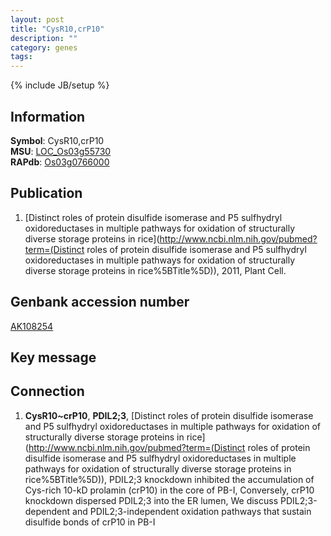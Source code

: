 ```yaml
---
layout: post
title: "CysR10,crP10"
description: ""
category: genes
tags: 
---
```

{% include JB/setup %}

## Information
__Symbol__: CysR10,crP10  
__MSU__: [LOC_Os03g55730](http://rice.plantbiology.msu.edu/cgi-bin/ORF_infopage.cgi?orf=LOC_Os03g55730)  
__RAPdb__: [Os03g0766000](http://rapdb.dna.affrc.go.jp/viewer/gbrowse_details/irgsp1?name=Os03g0766000)  

## Publication
1. [Distinct roles of protein disulfide isomerase and P5 sulfhydryl oxidoreductases in multiple pathways for oxidation of structurally diverse storage proteins in rice](http://www.ncbi.nlm.nih.gov/pubmed?term=(Distinct roles of protein disulfide isomerase and P5 sulfhydryl oxidoreductases in multiple pathways for oxidation of structurally diverse storage proteins in rice%5BTitle%5D)), 2011, Plant Cell.

## Genbank accession number
[AK108254](http://www.ncbi.nlm.nih.gov/nuccore/AK108254)

## Key message

## Connection
1. __CysR10~crP10__, __PDIL2;3__, [Distinct roles of protein disulfide isomerase and P5 sulfhydryl oxidoreductases in multiple pathways for oxidation of structurally diverse storage proteins in rice](http://www.ncbi.nlm.nih.gov/pubmed?term=(Distinct roles of protein disulfide isomerase and P5 sulfhydryl oxidoreductases in multiple pathways for oxidation of structurally diverse storage proteins in rice%5BTitle%5D)),  PDIL2;3 knockdown inhibited the accumulation of Cys-rich 10-kD prolamin (crP10) in the core of PB-I, Conversely, crP10 knockdown dispersed PDIL2;3 into the ER lumen, We discuss PDIL2;3-dependent and PDIL2;3-independent oxidation pathways that sustain disulfide bonds of crP10 in PB-I


